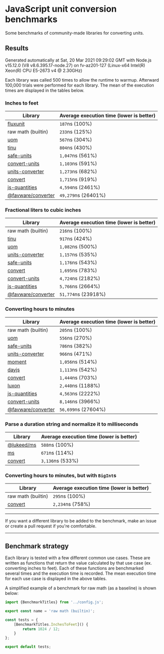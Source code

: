 # JavaScript unit conversion benchmarks

Some benchmarks of community-made libraries for converting units.

## Results

<!-- beginblock(results) -->

Generated automatically at Sat, 20 Mar 2021 09:29:02 GMT with Node.js v15.12.0 (V8 v8.6.395.17-node.27) on fv-az201-127 (Linux-x64 Intel(R) Xeon(R) CPU E5-2673 v4 @ 2.30GHz)

Each library was called 500 times to allow the runtime to warmup.
Afterward 100,000 trials were performed for each library.
The mean of the execution times are displayed in the tables below.

### Inches to feet

| Library                                                            | Average execution time (lower is better) |
| ------------------------------------------------------------------ | ---------------------------------------- |
| [fluxunit](https://npmjs.com/package/fluxunit)                     | `187`ns (100%)                           |
| raw math (builtin)                                                 | `233`ns (125%)                           |
| [uom](https://npmjs.com/package/uom)                               | `567`ns (304%)                           |
| [tinu](https://npmjs.com/package/tinu)                             | `804`ns (430%)                           |
| [safe-units](https://npmjs.com/package/safe-units)                 | `1,047`ns (561%)                         |
| [convert-units](https://npmjs.com/package/convert-units)           | `1,103`ns (591%)                         |
| [units-converter](https://npmjs.com/package/units-converter)       | `1,273`ns (682%)                         |
| [convert](https://npmjs.com/package/convert)                       | `1,715`ns (919%)                         |
| [js-quantities](https://npmjs.com/package/js-quantities)           | `4,594`ns (2461%)                        |
| [@favware/converter](https://npmjs.com/package/@favware/converter) | `49,279`ns (26401%)                      |

### Fractional liters to cubic inches

| Library                                                            | Average execution time (lower is better) |
| ------------------------------------------------------------------ | ---------------------------------------- |
| raw math (builtin)                                                 | `216`ns (100%)                           |
| [tinu](https://npmjs.com/package/tinu)                             | `917`ns (424%)                           |
| [uom](https://npmjs.com/package/uom)                               | `1,082`ns (500%)                         |
| [units-converter](https://npmjs.com/package/units-converter)       | `1,157`ns (535%)                         |
| [safe-units](https://npmjs.com/package/safe-units)                 | `1,176`ns (543%)                         |
| [convert](https://npmjs.com/package/convert)                       | `1,695`ns (783%)                         |
| [convert-units](https://npmjs.com/package/convert-units)           | `4,724`ns (2182%)                        |
| [js-quantities](https://npmjs.com/package/js-quantities)           | `5,766`ns (2664%)                        |
| [@favware/converter](https://npmjs.com/package/@favware/converter) | `51,774`ns (23918%)                      |

### Converting hours to minutes

| Library                                                            | Average execution time (lower is better) |
| ------------------------------------------------------------------ | ---------------------------------------- |
| raw math (builtin)                                                 | `205`ns (100%)                           |
| [uom](https://npmjs.com/package/uom)                               | `556`ns (270%)                           |
| [safe-units](https://npmjs.com/package/safe-units)                 | `786`ns (382%)                           |
| [units-converter](https://npmjs.com/package/units-converter)       | `966`ns (471%)                           |
| [moment](https://npmjs.com/package/moment)                         | `1,056`ns (514%)                         |
| [dayjs](https://npmjs.com/package/dayjs)                           | `1,113`ns (542%)                         |
| [convert](https://npmjs.com/package/convert)                       | `1,444`ns (703%)                         |
| [luxon](https://npmjs.com/package/luxon)                           | `2,440`ns (1188%)                        |
| [js-quantities](https://npmjs.com/package/js-quantities)           | `4,563`ns (2222%)                        |
| [convert-units](https://npmjs.com/package/convert-units)           | `8,146`ns (3966%)                        |
| [@favware/converter](https://npmjs.com/package/@favware/converter) | `56,699`ns (27604%)                      |

### Parse a duration string and normalize it to milliseconds

| Library                                            | Average execution time (lower is better) |
| -------------------------------------------------- | ---------------------------------------- |
| [@lukeed/ms](https://npmjs.com/package/@lukeed/ms) | `588`ns (100%)                           |
| [ms](https://npmjs.com/package/ms)                 | `671`ns (114%)                           |
| [convert](https://npmjs.com/package/convert)       | `3,136`ns (533%)                         |

### Converting hours to minutes, but with `BigInt`s

| Library                                      | Average execution time (lower is better) |
| -------------------------------------------- | ---------------------------------------- |
| raw math (builtin)                           | `295`ns (100%)                           |
| [convert](https://npmjs.com/package/convert) | `2,234`ns (758%)                         |

<!-- endblock(results) -->

---

If you want a different library to be added to the benchmark, make an issue or create a pull request if you're comfortable.

---

## Benchmark strategy

Each library is tested with a few different common use cases.
These are written as functions that return the value calculated by that use case (ex. converting inches to feet).
Each of these functions are benchmarked several times and the execution time is recorded.
The mean execution time for each use case is displayed in the above tables.

A simplified example of a benchmark for raw math (as a baseline) is shown below:

```js
import {BenchmarkTitles} from '../config.js';

export const name = 'raw math (builtin)';

const tests = {
	[BenchmarkTitles.InchesToFeet]() {
		return 1024 / 12;
	}
};

export default tests;
```
